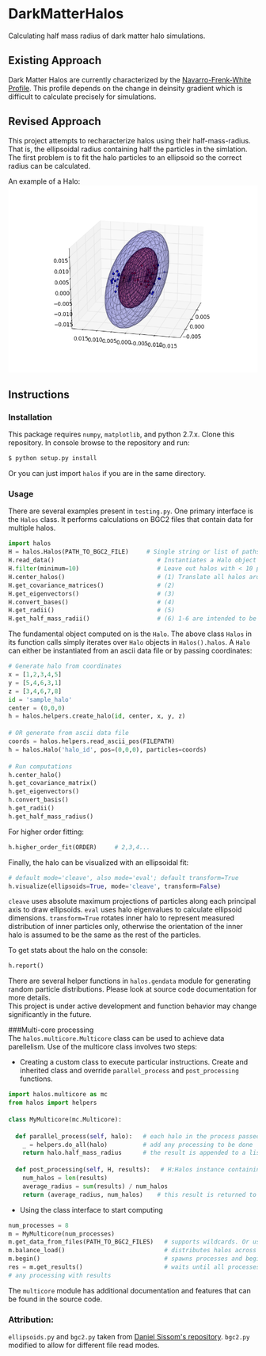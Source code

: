 # DarkMatterHalos
Calculating half mass radius of dark matter halo simulations.

## Existing Approach
Dark Matter Halos are currently characterized by the [Navarro-Frenk-White Profile](https://en.wikipedia.org/wiki/Navarro%E2%80%93Frenk%E2%80%93White_profile). This profile depends on the change in deinsity gradient which is difficult to calculate precisely for simulations.

## Revised Approach
This project attempts to recharacterize halos using their half-mass-radius. That is, the ellipsoidal radius containing half the particles in the simlation. The first problem is to fit the halo particles to an ellipsoid so the correct radius can be calculated.

An example of a Halo:
![image](https://raw.githubusercontent.com/hazrmard/DarkMatterHalos/master/example_halo_fit.png)

## Instructions
### Installation
This package requires `numpy`, `matplotlib`, and python 2.7.x. Clone this repository. In console browse to the repository and run:  
```bash
$ python setup.py install
```
Or you can just import `halos` if you are in the same directory.  
### Usage  
There are several examples present in `testing.py`. One primary interface is the `Halos` class. It performs calculations on BGC2 files that contain data for multiple halos.
```python
import halos
H = halos.Halos(PATH_TO_BGC2_FILE)     # Single string or list of paths. Wildcards allowed.
H.read_data()                             # Instantiates a Halo object for each halo in file
H.filter(minimum=10)                      # Leave out halos with < 10 particles
H.center_halos()                          # (1) Translate all halos around center points
H.get_covariance_matrices()               # (2)
H.get_eigenvectors()                      # (3)
H.convert_bases()                         # (4)
H.get_radii()                             # (5)
H.get_half_mass_radii()                   # (6) 1-6 are intended to be run in order
```

The fundamental object computed on is the `Halo`. The above class `Halos` in its function calls simply iterates over `Halo` objects in `Halos().halos`. A `Halo` can either be instantiated from an ascii data file or by passing coordinates:
```python
# Generate halo from coordinates
x = [1,2,3,4,5]
y = [5,4,6,3,1]
z = [3,4,6,7,8]
id = 'sample_halo'
center = (0,0,0)
h = halos.helpers.create_halo(id, center, x, y, z)

# OR generate from ascii data file
coords = halos.helpers.read_ascii_pos(FILEPATH)
h = halos.Halo('halo_id', pos=(0,0,0), particles=coords)

# Run computations
h.center_halo()
h.get_covariance_matrix()
h.get_eigenvectors()
h.convert_basis()
h.get_radii()
h.get_half_mass_radius()
```  

For higher order fitting:
```python
h.higher_order_fit(ORDER)     # 2,3,4...
```
Finally, the halo can be visualized with an ellipsoidal fit:
```python
# default mode='cleave', also mode='eval'; default transform=True
h.visualize(ellipsoids=True, mode='cleave', transform=False)     
```

`cleave` uses absolute maximum projections of particles along each principal axis to draw ellipsoids. `eval` uses halo eigenvalues
to calculate ellipsoid dimensions. `transform=True` rotates inner halo to represent measured distribution of inner particles only,
otherwise the orientation of the inner halo is assumed to be the same as the rest of the particles.  

To get stats about the halo on the console:
```python
h.report()
```

There are several helper functions in `halos.gendata` module for generating random particle distributions. Please look at source code documentation for more details.  
This project is under active development and function behavior may change significantly in the future.

###Multi-core processing  
The `halos.multicore.Multicore` class can be used to achieve data parellelism. Use of the multicore class involves two steps:  
* Creating a custom class to execute particular instructions. Create and inherited class and override `parallel_process` and `post_processing` functions.  
```python
import halos.multicore as mc
from halos import helpers

class MyMulticore(mc.Multicore):

  def parallel_process(self, halo):   # each halo in the process passed to this function
    _ = helpers.do_all(halo)          # add any processing to be done
    return halo.half_mass_radius      # the result is appended to a list and passed to post_processing()

  def post_processing(self, H, results):   # H:Halos instance containing all halos in a process
    num_halos = len(results)
    average_radius = sum(results) / num_halos
    return (average_radius, num_halos)    # this result is returned to the main process
```

* Using the class interface to start computing  
```python
num_processes = 8
m = MyMulticore(num_processes)
m.get_data_from_files(PATH_TO_BGC2_FILES)   # supports wildcards. Or use get_data_from_class(Halos)
m.balance_load()                            # distributes halos across processes per a cost function
m.begin()                                   # spawns processes and begins computing
res = m.get_results()                       # waits until all processes are finished. Returns result list
# any processing with results
```

The `multicore` module has additional documentation and features that can be found in the source code.
### Attribution:
`ellipsoids.py` and `bgc2.py` taken from [Daniel Sissom's repository](https://github.com/djsissom). `bgc2.py` modified to allow for different file read modes.
